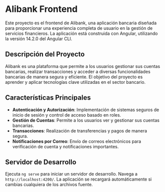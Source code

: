 # Alibank Frontend

Este proyecto es el frontend de Alibank, una aplicación bancaria diseñada para proporcionar una experiencia completa de usuario en la gestión de servicios financieros. La aplicación está construida con Angular, utilizando la versión 14.2.0 del Angular CLI.

## Descripción del Proyecto

Alibank es una plataforma que permite a los usuarios gestionar sus cuentas bancarias, realizar transacciones y acceder a diversas funcionalidades bancarias de manera segura y eficiente. El objetivo del proyecto es aprender y aplicar tecnologías clave utilizadas en el sector bancario.

## Características Principales

- **Autenticación y Autorización**: Implementación de sistemas seguros de inicio de sesión y control de acceso basado en roles.
- **Gestión de Cuentas**: Permite a los usuarios ver y gestionar sus cuentas bancarias.
- **Transacciones**: Realización de transferencias y pagos de manera segura.
- **Notificaciones por Correo**: Envío de correos electrónicos para verificación de cuenta y notificaciones importantes.

## Servidor de Desarrollo

Ejecuta `ng serve` para iniciar un servidor de desarrollo. Navega a `http://localhost:4200/`. La aplicación se recargará automáticamente si cambias cualquiera de los archivos fuente.
